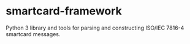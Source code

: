 # smartcard-framework
Python 3 library and tools for parsing and constructing ISO/IEC 7816-4 smartcard messages.
